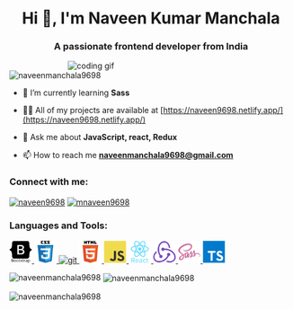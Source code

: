 <h1 align="center">Hi 👋, I'm Naveen Kumar Manchala</h1>
<h3 align="center">A passionate frontend developer from India</h3>
<img align='right' alt='coding gif' width='400' src='https://www.google.com/url?sa=i&url=https%3A%2F%2Fdribbble.com%2Fshots%2F5403918-Focus&psig=AOvVaw2TGLaiiBwbscQ9SsB1Gs-u&ust=1670778983449000&source=images&cd=vfe&ved=2ahUKEwinxtzvxu_7AhXK3KQKHfsiBm0QjRx6BAgAEAo'

<p align="left"> <img src="https://komarev.com/ghpvc/?username=naveenmanchala9698&label=Profile%20views&color=0e75b6&style=flat" alt="naveenmanchala9698" /> </p>

- 🌱 I’m currently learning **Sass**

- 👨‍💻 All of my projects are available at [https://naveen9698.netlify.app/](https://naveen9698.netlify.app/)

- 💬 Ask me about **JavaScript, react, Redux**

- 📫 How to reach me **naveenmanchala9698@gmail.com**

<h3 align="left">Connect with me:</h3>
<p align="left">
<a href="https://linkedin.com/in/naveen9698" target="blank"><img align="center" src="https://raw.githubusercontent.com/rahuldkjain/github-profile-readme-generator/master/src/images/icons/Social/linked-in-alt.svg" alt="naveen9698" height="30" width="40" /></a>
<a href="https://instagram.com/mnaveen9698" target="blank"><img align="center" src="https://raw.githubusercontent.com/rahuldkjain/github-profile-readme-generator/master/src/images/icons/Social/instagram.svg" alt="mnaveen9698" height="30" width="40" /></a>
</p>

<h3 align="left">Languages and Tools:</h3>
<p align="left"> <a href="https://getbootstrap.com" target="_blank" rel="noreferrer"> <img src="https://raw.githubusercontent.com/devicons/devicon/master/icons/bootstrap/bootstrap-plain-wordmark.svg" alt="bootstrap" width="40" height="40"/> </a> <a href="https://www.w3schools.com/css/" target="_blank" rel="noreferrer"> <img src="https://raw.githubusercontent.com/devicons/devicon/master/icons/css3/css3-original-wordmark.svg" alt="css3" width="40" height="40"/> </a> <a href="https://git-scm.com/" target="_blank" rel="noreferrer"> <img src="https://www.vectorlogo.zone/logos/git-scm/git-scm-icon.svg" alt="git" width="40" height="40"/> </a> <a href="https://www.w3.org/html/" target="_blank" rel="noreferrer"> <img src="https://raw.githubusercontent.com/devicons/devicon/master/icons/html5/html5-original-wordmark.svg" alt="html5" width="40" height="40"/> </a> <a href="https://developer.mozilla.org/en-US/docs/Web/JavaScript" target="_blank" rel="noreferrer"> <img src="https://raw.githubusercontent.com/devicons/devicon/master/icons/javascript/javascript-original.svg" alt="javascript" width="40" height="40"/> </a> <a href="https://reactjs.org/" target="_blank" rel="noreferrer"> <img src="https://raw.githubusercontent.com/devicons/devicon/master/icons/react/react-original-wordmark.svg" alt="react" width="40" height="40"/> </a> <a href="https://redux.js.org" target="_blank" rel="noreferrer"> <img src="https://raw.githubusercontent.com/devicons/devicon/master/icons/redux/redux-original.svg" alt="redux" width="40" height="40"/> </a> <a href="https://sass-lang.com" target="_blank" rel="noreferrer"> <img src="https://raw.githubusercontent.com/devicons/devicon/master/icons/sass/sass-original.svg" alt="sass" width="40" height="40"/> </a> <a href="https://www.typescriptlang.org/" target="_blank" rel="noreferrer"> <img src="https://raw.githubusercontent.com/devicons/devicon/master/icons/typescript/typescript-original.svg" alt="typescript" width="40" height="40"/> </a> </p>

<p><img align="left" src="https://github-readme-stats.vercel.app/api/top-langs?username=naveenmanchala9698&show_icons=true&locale=en&layout=compact" alt="naveenmanchala9698" /></p>

<p>&nbsp;<img align="center" src="https://github-readme-stats.vercel.app/api?username=naveenmanchala9698&show_icons=true&locale=en" alt="naveenmanchala9698" /></p>

<p><img align="center" src="https://github-readme-streak-stats.herokuapp.com/?user=naveenmanchala9698&" alt="naveenmanchala9698" /></p>
